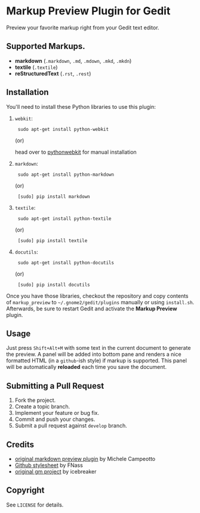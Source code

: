 # Markup Preview Plugin for Gedit

Preview your favorite markup right from your Gedit text editor.

## Supported Markups.

* **markdown** (`.markdown`, `.md`, `.mdown`, `.mkd`, `.mkdn`)
* **textile** (`.textile`)
* **reStructuredText** (`.rst`, `.rest`)

## Installation

You'll need to install these Python libraries to use this plugin:

1. `webkit`:

        sudo apt-get install python-webkit

    (or)

    head over to [pythonwebkit](http://www.gnu.org/software/pythonwebkit/) for manual installation

2. `markdown`:

        sudo apt-get install python-markdown
    
    (or)
 
        [sudo] pip install markdown

3. `textile`:

        sudo apt-get install python-textile

    (or)

        [sudo] pip install textile

4. `docutils`:

        sudo apt-get install python-docutils

    (or)

        [sudo] pip install docutils

Once you have those libraries, checkout the repository and copy contents of `markup_preview` to `~/.gnome2/gedit/plugins` manually or using `install.sh`. Afterwards, be sure to restart Gedit and activate the **Markup Preview** plugin.

## Usage

Just press `Shift+Alt+M` with some text in the current document to generate the preview. A panel will be added into bottom pane and renders a nice formatted HTML (in a `github`-ish style) if markup is supported. This panel will be automatically **reloaded** each time you save the document.

## Submitting a Pull Request

1. Fork the project.
2. Create a topic branch.
3. Implement your feature or bug fix.
4. Commit and push your changes.
5. Submit a pull request against `develop` branch.

## Credits

* [original markdown preview plugin](http://live.gnome.org/Gedit/MarkdownSupport) by Michele Campeotto
* [Github stylesheet](http://fgnass.posterous.com/github-markdown-preview) by FNass
* [original gm project](https://github.com/icebreaker/gm) by icebreaker

## Copyright

See `LICENSE` for details.
